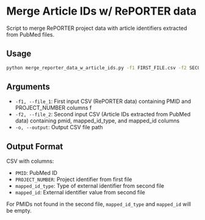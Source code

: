# Merge Article IDs w/ RePORTER data

Script to merge RePORTER project data with article identifiers extracted from PubMed files.

## Usage

```bash
python merge_reporter_data_w_article_ids.py -f1 FIRST_FILE.csv -f2 SECOND_FILE.csv -o OUTPUT_FILE.csv
```

## Arguments

- `-f1, --file_1`: First input CSV (RePORTER data) containing PMID and PROJECT_NUMBER columns f
- `-f2, --file_2`: Second input CSV (Article IDs extracted from PubMed data) containing pmid, mapped_id_type, and mapped_id columns
- `-o, --output`: Output CSV file path

## Output Format

CSV with columns:
- `PMID`: PubMed ID
- `PROJECT_NUMBER`: Project identifier from first file
- `mapped_id_type`: Type of external identifier from second file
- `mapped_id`: External identifier value from second file

For PMIDs not found in the second file, `mapped_id_type` and `mapped_id` will be empty.